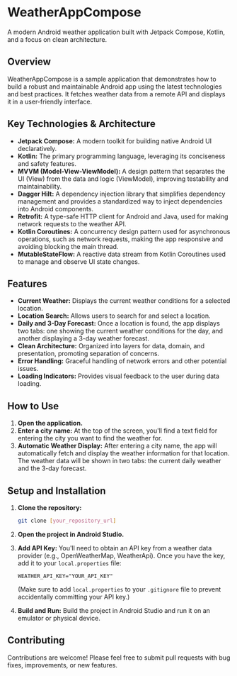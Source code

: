 # WeatherAppCompose

A modern Android weather application built with Jetpack Compose, Kotlin, and a focus on clean architecture.

## Overview

WeatherAppCompose is a sample application that demonstrates how to build a robust and maintainable Android app using the latest technologies and best practices.  It fetches weather data from a remote API and displays it in a user-friendly interface.

## Key Technologies & Architecture

*   **Jetpack Compose:**  A modern toolkit for building native Android UI declaratively.
*   **Kotlin:** The primary programming language, leveraging its conciseness and safety features.
*   **MVVM (Model-View-ViewModel):**  A design pattern that separates the UI (View) from the data and logic (ViewModel), improving testability and maintainability.
*   **Dagger Hilt:** A dependency injection library that simplifies dependency management and provides a standardized way to inject dependencies into Android components.
*   **Retrofit:** A type-safe HTTP client for Android and Java, used for making network requests to the weather API.
*   **Kotlin Coroutines:**  A concurrency design pattern used for asynchronous operations, such as network requests, making the app responsive and avoiding blocking the main thread.
*   **MutableStateFlow:** A reactive data stream from Kotlin Coroutines used to manage and observe UI state changes.

## Features

*   **Current Weather:** Displays the current weather conditions for a selected location.
*   **Location Search:** Allows users to search for and select a location.
*   **Daily and 3-Day Forecast:** Once a location is found, the app displays two tabs: one showing the current weather conditions for the day, and another displaying a 3-day weather forecast.
*   **Clean Architecture:** Organized into layers for data, domain, and presentation, promoting separation of concerns.
*   **Error Handling:** Graceful handling of network errors and other potential issues.
*   **Loading Indicators:** Provides visual feedback to the user during data loading.

## How to Use

1.  **Open the application.**
2.  **Enter a city name:**  At the top of the screen, you'll find a text field for entering the city you want to find the weather for.
3.  **Automatic Weather Display:** After entering a city name, the app will automatically fetch and display the weather information for that location. The weather data will be shown in two tabs: the current daily weather and the 3-day forecast.
   
## Setup and Installation

1.  **Clone the repository:**

    ```bash
    git clone [your_repository_url]
    ```

2.  **Open the project in Android Studio.**

3.  **Add API Key:**  You'll need to obtain an API key from a weather data provider (e.g., OpenWeatherMap, WeatherApi).  Once you have the key, add it to your `local.properties` file:

    ```properties
    WEATHER_API_KEY="YOUR_API_KEY"
    ```

    (Make sure to add `local.properties` to your `.gitignore` file to prevent accidentally committing your API key.)

4.  **Build and Run:** Build the project in Android Studio and run it on an emulator or physical device.

## Contributing

Contributions are welcome!  Please feel free to submit pull requests with bug fixes, improvements, or new features.
